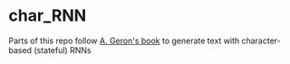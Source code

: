 # char_RNN

Parts of this repo follow [A. Geron's book](https://www.oreilly.com/library/view/hands-on-machine-learning/9781491962282/) to generate text with character-based (stateful) RNNs
